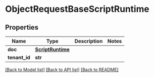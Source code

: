 # ObjectRequestBaseScriptRuntime

## Properties
Name | Type | Description | Notes
------------ | ------------- | ------------- | -------------
**doc** | [**ScriptRuntime**](ScriptRuntime.md) |  | 
**tenant_id** | **str** |  | 

[[Back to Model list]](../README.md#documentation-for-models) [[Back to API list]](../README.md#documentation-for-api-endpoints) [[Back to README]](../README.md)

